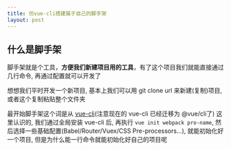 ```yaml
---
title: 仿vue-cli搭建属于自己的脚手架
layout: post
---
```



## 什么是脚手架

脚手架就是个工具，**方便我们新建项目用的工具**，有了这个项目我们就能直接通过几行命令, 再通过配置就可以开发了

想想我们平时开发一个新项目, 基本上我们可以用 git clone url 来新建(复制)项目, 或者这个复制粘贴整个文件夹

最开始脚手架这个词是从 [vue-cli](https://cli.vuejs.org/)(注意现在的 vue-cli 已经迁移为 @vue/cli了) 这里认识的, 我们通过全局安装 vue-cli 后, 再执行 ``vue init webpack pro-name``, 然后选择一些基础配置(Babel/Router/Vuex/CSS Pre-processors...), 就能初始化好一个项目, 但是为什么能一行命令就能初始化好自己的项目呢

